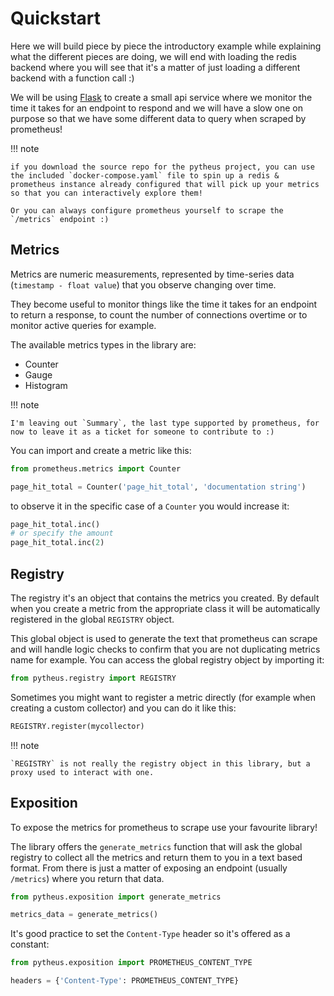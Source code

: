 # Quickstart

Here we will build piece by piece the introductory example while explaining what the different pieces are doing, we will end with loading the redis backend where you will see that it's a matter of just loading a different backend with a function call :)

We will be using [Flask](https://flask.palletsprojects.com) to create a small api service where we monitor the time it takes for an endpoint to respond and we will have a slow one on purpose so that we have some different data to query when scraped by prometheus!

!!! note

    if you download the source repo for the pytheus project, you can use the included `docker-compose.yaml` file to spin up a redis & prometheus instance already configured that will pick up your metrics so that you can interactively explore them!

    Or you can always configure prometheus yourself to scrape the `/metrics` endpoint :)

## Metrics

Metrics are numeric measurements, represented by time-series data (`timestamp - float value`) that you observe changing over time.

They become useful to monitor things like the time it takes for an endpoint to return a response, to count the number of connections overtime or to monitor active queries for example.

The available metrics types in the library are:

- Counter
- Gauge
- Histogram

!!! note

    I'm leaving out `Summary`, the last type supported by prometheus, for now to leave it as a ticket for someone to contribute to :)

You can import and create a metric like this:

```python
from prometheus.metrics import Counter

page_hit_total = Counter('page_hit_total', 'documentation string')
```

to observe it in the specific case of a `Counter` you would increase it:

```python
page_hit_total.inc()
# or specify the amount
page_hit_total.inc(2)
```

## Registry

The registry it's an object that contains the metrics you created. By default when you create a metric from the appropriate class it will be automatically registered in the global `REGISTRY` object.

This global object is used to generate the text that prometheus can scrape and will handle logic checks to confirm that you are not duplicating metrics name for example.
You can access the global registry object by importing it:

```python
from pytheus.registry import REGISTRY
```

Sometimes you might want to register a metric directly (for example when creating a custom collector) and you can do it like this:

```python
REGISTRY.register(mycollector)
```

!!! note

    `REGISTRY` is not really the registry object in this library, but a proxy used to interact with one.

## Exposition

To expose the metrics for prometheus to scrape use your favourite library!

The library offers the `generate_metrics` function that will ask the global registry to collect all the metrics and return them to you in a text based format. From there is just a matter of exposing an endpoint (usually `/metrics`) where you return that data.

```python
from pytheus.exposition import generate_metrics

metrics_data = generate_metrics()
```

It's good practice to set the `Content-Type` header so it's offered as a constant:

```python
from pytheus.exposition import PROMETHEUS_CONTENT_TYPE

headers = {'Content-Type': PROMETHEUS_CONTENT_TYPE}
```
